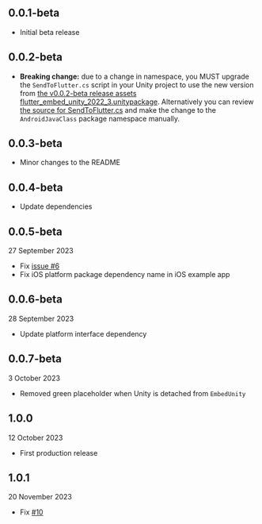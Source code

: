 ## 0.0.1-beta

* Initial beta release

## 0.0.2-beta

* **Breaking change:** due to a change in namespace, you MUST upgrade the `SendToFlutter.cs` script in your Unity project to use the new version from [the v0.0.2-beta release assets flutter_embed_unity_2022_3.unitypackage](https://github.com/learntoflutter/flutter_embed_unity/releases). Alternatively you can review [the source for SendToFlutter.cs](https://github.com/learntoflutter/flutter_embed_unity/blob/main/example_unity_2022_3_project/Assets/FlutterEmbed/SendToFlutter/SendToFlutter.cs) and make the change to the `AndroidJavaClass` package namespace manually.

## 0.0.3-beta

* Minor changes to the README

## 0.0.4-beta

* Update dependencies

## 0.0.5-beta

27 September 2023

* Fix [issue #6](https://github.com/learntoflutter/flutter_embed_unity/issues/6)
* Fix iOS platform package dependency name in iOS example app

## 0.0.6-beta

28 September 2023

* Update platform interface dependency

## 0.0.7-beta

3 October 2023

* Removed green placeholder when Unity is detached from `EmbedUnity`

## 1.0.0

12 October 2023

* First production release

## 1.0.1

20 November 2023

* Fix [#10](https://github.com/learntoflutter/flutter_embed_unity/issues/10)